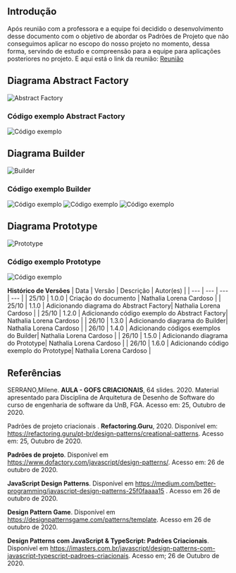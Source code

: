 ## Introdução

Após reunião com a professora e a equipe foi decidido o desenvolvimento desse documento com o objetivo de abordar os Padrões de Projeto que não conseguimos aplicar no escopo do nosso projeto no momento, dessa forma, servindo de estudo e compreensão para a equipe para aplicações posteriores no projeto. E aqui está o link da reunião: [Reunião](https://teams.microsoft.com/l/channel/19%3ae595cf6cc5214fa98300b044b21f7ab7%40thread.tacv2/Geral?groupId=d1a1d9e3-ea25-46e9-a59c-3606cf72fc81&tenantId=ec359ba1-630b-4d2b-b833-c8e6d48f8059)

## Diagrama Abstract Factory

![Abstract Factory](https://imgur.com/w12gxUJ.png)

### Código exemplo Abstract Factory

![Código exemplo](https://imgur.com/eyzAjhx.png)


## Diagrama Builder 

![Builder](https://imgur.com/sztVX9t.png)

### Código exemplo Builder 

![Código exemplo](https://imgur.com/uknsHsj.png)
![Código exemplo](https://imgur.com/a8mXWmL.png)
![Código exemplo](https://imgur.com/NeZqbcp.png)

## Diagrama Prototype

![Prototype](https://imgur.com/Vm1C5UM.png)

### Código exemplo Prototype

![Código exemplo](https://imgur.com/zaPPIau.png)

**Histórico de Versões**
| Data | Versão | Descrição | Autor(es) |
| --- | --- | --- | --- |
| 25/10 | 1.0.0 | Criação do documento | Nathalia Lorena Cardoso |
| 25/10 | 1.1.0 |  Adicionando diagrama do Abstract Factory| Nathalia Lorena Cardoso |
| 25/10 | 1.2.0 |  Adicionando código exemplo do Abstract Factory| Nathalia Lorena Cardoso |
| 26/10 | 1.3.0 |  Adicionando diagrama do Builder| Nathalia Lorena Cardoso |
| 26/10 | 1.4.0 |  Adicionando códigos exemplos do Builder| Nathalia Lorena Cardoso |
| 26/10 | 1.5.0 |  Adicionando diagrama do Prototype| Nathalia Lorena Cardoso |
| 26/10 | 1.6.0 |  Adicionando código exemplo do Prototype| Nathalia Lorena Cardoso |



## Referências

SERRANO,Milene. **AULA - GOFS CRIACIONAIS**, 64 slides. 2020. Material apresentado para Disciplina de Arquitetura de Desenho de Software do curso de engenharia de software da UnB, FGA. Acesso em: 25, Outubro de 2020.

Padrões de projeto criacionais . **Refactoring.Guru**, 2020. Disponível em: <https://refactoring.guru/pt-br/design-patterns/creational-patterns>. Acesso em: 25, Outubro de 2020.

**Padrões de projeto**. Disponível em <https://www.dofactory.com/javascript/design-patterns/>. Acesso em: 26 de outubro de 2020.

**JavaScript Design Patterns**. Disponível em <https://medium.com/better-programming/javascript-design-patterns-25f0faaaa15> . Acesso em 26 de outubro de 2020.

**Design Pattern Game**. Disponível em <https://designpatternsgame.com/patterns/template>. Acesso em 26 de outubro de 2020.

**Design Patterns com JavaScript & TypeScript: Padrões Criacionais**. Disponível em <https://imasters.com.br/javascript/design-patterns-com-javascript-typescript-padroes-criacionais>. Acesso em; 26 de Outubro de 2020.